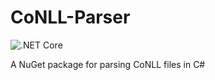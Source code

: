 # CoNLL-Parser
![.NET Core](https://github.com/ArthurDevNL/CoNLLU-Parser/workflows/.NET%20Core/badge.svg?branch=main)


A NuGet package for parsing CoNLL files in C#
